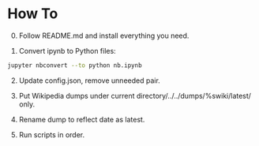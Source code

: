 How To
======

0. Follow README.md and install everything you need.

1. Convert ipynb to Python files:
```bash
jupyter nbconvert --to python nb.ipynb
```
2. Update config.json, remove unneeded pair.

3. Put Wikipedia dumps under current directory/../../dumps/%swiki/latest/ only.

4. Rename dump to reflect date as latest.

5. Run scripts in order.
